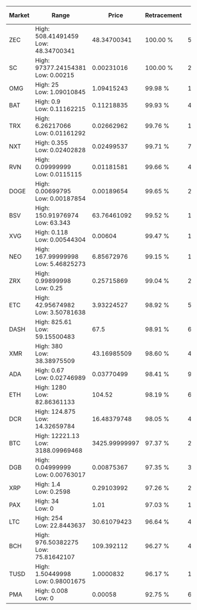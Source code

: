 | Market | Range | Price| Retracement | Doubles to 50% |
| --- | --- | --- | --- | --- |
| ZEC | High: 508.41491459<br />Low: 48.34700341 | 48.34700341 | 100.00 % | 5.76 |
| SC | High: 97377.24154381<br />Low: 0.00215 | 0.00231016 | 100.00 % | 21,075,865.67 |
| OMG | High: 25<br />Low: 1.09010845 | 1.09415243 | 99.98 % | 11.92 |
| BAT | High: 0.9<br />Low: 0.11162215 | 0.11218835 | 99.93 % | 4.51 |
| TRX | High: 6.26217066<br />Low: 0.01161292 | 0.02662962 | 99.76 % | 117.80 |
| NXT | High: 0.355<br />Low: 0.02402828 | 0.02499537 | 99.71 % | 7.58 |
| RVN | High: 0.09999999<br />Low: 0.0115115 | 0.01181581 | 99.66 % | 4.72 |
| DOGE | High: 0.00699795<br />Low: 0.00187854 | 0.00189654 | 99.65 % | 2.34 |
| BSV | High: 150.91976974<br />Low: 63.343 | 63.76461092 | 99.52 % | 1.68 |
| XVG | High: 0.118<br />Low: 0.00544304 | 0.00604 | 99.47 % | 10.22 |
| NEO | High: 167.99999998<br />Low: 5.46825273 | 6.85672976 | 99.15 % | 12.65 |
| ZRX | High: 0.99899998<br />Low: 0.25 | 0.25715869 | 99.04 % | 2.43 |
| ETC | High: 42.95674982<br />Low: 3.50781638 | 3.93224527 | 98.92 % | 5.91 |
| DASH | High: 825.61<br />Low: 59.15500483 | 67.5 | 98.91 % | 6.55 |
| XMR | High: 380<br />Low: 38.38975509 | 43.16985509 | 98.60 % | 4.85 |
| ADA | High: 0.67<br />Low: 0.02746989 | 0.03770499 | 98.41 % | 9.25 |
| ETH | High: 1280<br />Low: 82.86361133 | 104.52 | 98.19 % | 6.52 |
| DCR | High: 124.875<br />Low: 14.32659784 | 16.48379748 | 98.05 % | 4.22 |
| BTC | High: 12221.13<br />Low: 3188.09969468 | 3425.99999997 | 97.37 % | 2.25 |
| DGB | High: 0.04999999<br />Low: 0.00763017 | 0.00875367 | 97.35 % | 3.29 |
| XRP | High: 1.4<br />Low: 0.2598 | 0.29103992 | 97.26 % | 2.85 |
| PAX | High: 34<br />Low: 0 | 1.01 | 97.03 % | 16.83 |
| LTC | High: 254<br />Low: 22.8443637 | 30.61079423 | 96.64 % | 4.52 |
| BCH | High: 976.50382275<br />Low: 75.81642107 | 109.392112 | 96.27 % | 4.81 |
| TUSD | High: 1.50449998<br />Low: 0.98001675 | 1.0000832 | 96.17 % | 1.24 |
| PMA | High: 0.008<br />Low: 0 | 0.00058 | 92.75 % | 6.90 |
